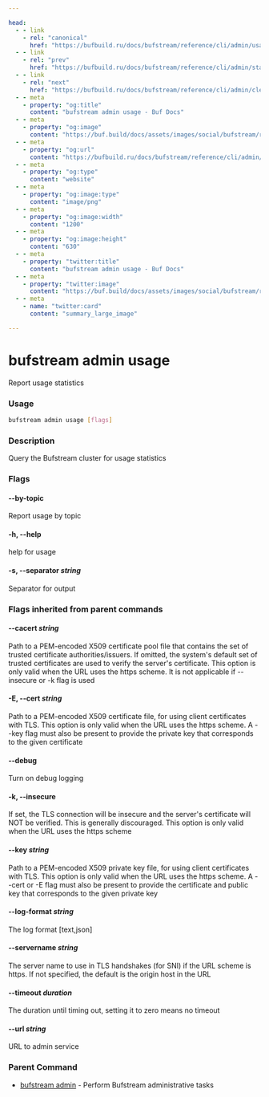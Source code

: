 ```yaml
---

head:
  - - link
    - rel: "canonical"
      href: "https://bufbuild.ru/docs/bufstream/reference/cli/admin/usage/"
  - - link
    - rel: "prev"
      href: "https://bufbuild.ru/docs/bufstream/reference/cli/admin/status/"
  - - link
    - rel: "next"
      href: "https://bufbuild.ru/docs/bufstream/reference/cli/admin/clean/"
  - - meta
    - property: "og:title"
      content: "bufstream admin usage - Buf Docs"
  - - meta
    - property: "og:image"
      content: "https://buf.build/docs/assets/images/social/bufstream/reference/cli/admin/usage.png"
  - - meta
    - property: "og:url"
      content: "https://bufbuild.ru/docs/bufstream/reference/cli/admin/usage/"
  - - meta
    - property: "og:type"
      content: "website"
  - - meta
    - property: "og:image:type"
      content: "image/png"
  - - meta
    - property: "og:image:width"
      content: "1200"
  - - meta
    - property: "og:image:height"
      content: "630"
  - - meta
    - property: "twitter:title"
      content: "bufstream admin usage - Buf Docs"
  - - meta
    - property: "twitter:image"
      content: "https://buf.build/docs/assets/images/social/bufstream/reference/cli/admin/usage.png"
  - - meta
    - name: "twitter:card"
      content: "summary_large_image"

---
```


# bufstream admin usage

Report usage statistics

### Usage

```sh
bufstream admin usage [flags]
```

### Description

Query the Bufstream cluster for usage statistics

### Flags

#### \--by-topic

Report usage by topic

#### \-h, --help

help for usage

#### \-s, --separator _string_

Separator for output

### Flags inherited from parent commands

#### \--cacert _string_

Path to a PEM-encoded X509 certificate pool file that contains the set of trusted certificate authorities/issuers. If omitted, the system's default set of trusted certificates are used to verify the server's certificate. This option is only valid when the URL uses the https scheme. It is not applicable if --insecure or -k flag is used

#### \-E, --cert _string_

Path to a PEM-encoded X509 certificate file, for using client certificates with TLS. This option is only valid when the URL uses the https scheme. A --key flag must also be present to provide the private key that corresponds to the given certificate

#### \--debug

Turn on debug logging

#### \-k, --insecure

If set, the TLS connection will be insecure and the server's certificate will NOT be verified. This is generally discouraged. This option is only valid when the URL uses the https scheme

#### \--key _string_

Path to a PEM-encoded X509 private key file, for using client certificates with TLS. This option is only valid when the URL uses the https scheme. A --cert or -E flag must also be present to provide the certificate and public key that corresponds to the given private key

#### \--log-format _string_

The log format \[text,json\]

#### \--servername _string_

The server name to use in TLS handshakes (for SNI) if the URL scheme is https. If not specified, the default is the origin host in the URL

#### \--timeout _duration_

The duration until timing out, setting it to zero means no timeout

#### \--url _string_

URL to admin service

### Parent Command

- [bufstream admin](../) - Perform Bufstream administrative tasks
